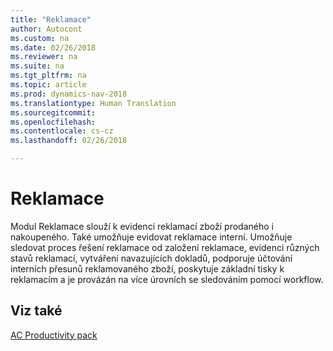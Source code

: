 ```yaml
---
title: "Reklamace"
author: Autocont
ms.custom: na
ms.date: 02/26/2018
ms.reviewer: na
ms.suite: na
ms.tgt_pltfrm: na
ms.topic: article
ms.prod: dynamics-nav-2018
ms.translationtype: Human Translation
ms.sourcegitcommit: 
ms.openlocfilehash: 
ms.contentlocale: cs-cz
ms.lasthandoff: 02/26/2018

---
```


# <a name="ac-pp-complaints-management.md"></a>Reklamace

Modul Reklamace slouží k evidenci reklamací zboží prodaného i nakoupeného. Také umožňuje evidovat reklamace interní. Umožňuje sledovat proces řešení reklamace od založení reklamace, evidenci různých stavů reklamací, vytváření navazujících dokladů, podporuje účtování interních přesunů reklamovaného zboží, poskytuje základní tisky k reklamacím a je provázán na více úrovních se sledováním pomocí workflow.


## <a name="see-also"></a>Viz také  
[AC Productivity pack](ac-pp-productivity-pack.md)  